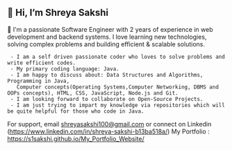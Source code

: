 👋 Hi, I’m Shreya Sakshi
- 
 🚀 I'm a passionate Software Engineer with 2 years of experience in web development and backend systems. 
      I love learning new technologies, solving complex problems and building efficient & scalable solutions.
 
     - I am a self driven passionate coder who loves to solve problems and write efficient codes.
     - My primary coding language: Java.
     - I am happy to discuss about: Data Structures and Algorithms, Programming in Java, 
       Computer concepts(Operating Systems,Computer Networking, DBMS and OOPs concepts), HTML, CSS, JavaScript, Node.js and Git.
     - I am looking forward to collaborate on Open-Source Projects.
     - I am just trying to impart my knowledge via repositories which will be quite helpful for those who code in Java.





   For support, email shreyasakshi100@gmail.com or connect on Linkedin (https://www.linkedin.com/in/shreya-sakshi-b13ba518a/)
   My Portfolio : https://s1sakshi.github.io/My_Portfolio_Website/



